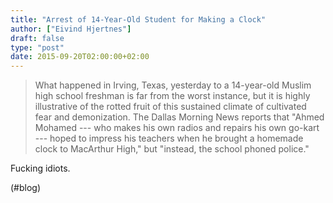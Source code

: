 ```yaml
---
title: "Arrest of 14-Year-Old Student for Making a Clock"
author: ["Eivind Hjertnes"]
draft: false
type: "post"
date: 2015-09-20T02:00:00+02:00
---
```


> What happened in Irving, Texas, yesterday to a 14-year-old Muslim high
> school freshman is far from the worst instance, but it is highly
> illustrative of the rotted fruit of this sustained climate of
> cultivated fear and demonization. The Dallas Morning News reports that
> "Ahmed Mohamed --- who makes his own radios and repairs his own
> go-kart --- hoped to impress his teachers when he brought a homemade
> clock to MacArthur High," but "instead, the school phoned police."

Fucking idiots.

(#blog)

